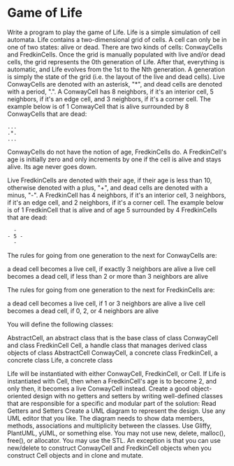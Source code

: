 # Game of Life

Write a program to play the game of Life. Life is a simple simulation of cell automata.
Life contains a two-dimensional grid of cells. A cell can only be in one of two states: alive or dead. There are two kinds of cells: ConwayCells and FredkinCells.
Once the grid is manually populated with live and/or dead cells, the grid represents the 0th generation of Life. After that, everything is automatic, and Life evolves from the 1st to the Nth generation. A generation is simply the state of the grid (i.e. the layout of the live and dead cells).
Live ConwayCells are denoted with an asterisk, "*", and dead cells are denoted with a period, ".". A ConwayCell has 8 neighbors, if it's an interior cell, 5 neighbors, if it's an edge cell, and 3 neighbors, if it's a corner cell. The example below is of 1 ConwayCell that is alive surrounded by 8 ConwayCells that are dead:

~~~~~
...
.*.
...
~~~~~

ConwayCells do not have the notion of age, FredkinCells do. A FredkinCell's age is initially zero and only increments by one if the cell is alive and stays alive. Its age never goes down.

Live FredkinCells are denoted with their age, if their age is less than 10, otherwise denoted with a plus, "+", and dead cells are denoted with a minus, "-". A FredkinCell has 4 neighbors, if it's an interior cell, 3 neighbors, if it's an edge cell, and 2 neighbors, if it's a corner cell. The example below is of 1 FredkinCell that is alive and of age 5 surrounded by 4 FredkinCells that are dead:

~~~~~
  -
- 5 -
  -
~~~~~

The rules for going from one generation to the next for ConwayCells are:

a dead cell becomes a live cell, if exactly 3 neighbors are alive
a live cell becomes a dead cell, if less than 2 or more than 3 neighbors are alive

The rules for going from one generation to the next for FredkinCells are:

a dead cell becomes a live cell, if 1 or 3 neighbors are alive
a live cell becomes a dead cell, if 0, 2, or 4 neighbors are alive

You will define the following classes:

AbstractCell, an abstract class that is the base class of class ConwayCell and class FredkinCell
Cell, a handle class that manages derived class objects of class AbstractCell
ConwayCell, a concrete class
FredkinCell, a concrete class
Life<T>, a concrete class

Life will be instantiated with either ConwayCell, FredkinCell, or Cell.
If Life is instantiated with Cell, then when a FredkinCell's age is to become 2, and only then, it becomes a live ConwayCell instead.
Create a good object-oriented design with no getters and setters by writing well-defined classes that are responsible for a specific and modular part of the solution:
Read Getters and Setters
Create a UML diagram to represent the design. Use any UML editor that you like. The diagram needs to show data members, methods, associations and multiplicity between the classes.
Use Gliffy, PlantUML, yUML, or something else.
You may not use new, delete, malloc(), free(), or allocator. You may use the STL.
An exception is that you can use new/delete to construct ConwayCell and FredkinCell objects when you construct Cell objects and in clone and mutate.
